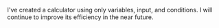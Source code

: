 I've created a calculator using only variables, input, and conditions.
I will continue to improve its efficiency in the near future.
